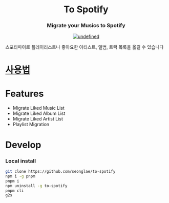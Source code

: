 <h1 align="center">To Spotify</h1>
<h3 align="center">
Migrate your Musics to Spotify</h3>

<p align="center">
 <a href="https://lgtm.com/projects/g/seonglae/to-spotify/context:javascript"><img alt="undefined" src="https://img.shields.io/lgtm/grade/javascript/g/seonglae/to-spotify.svg?logo=lgtm&logoWidth=18"/>
 </a>
<p>
스포티파이로 플레이리스트나 좋아요한 아티스트, 앨범, 트랙 목록을 옮길 수 있습니다


<br/>


# [사용법](https://2spotify.seongland.com)


# Features
- Migrate Liked Music List
- Migrate Liked Album List
- Migrate Liked Artist List
- Playlist Migration


# Develop

### Local install
```bash
git clone https://github.com/seonglae/to-spotify
npm i -g pnpm
pnpm i
npm uninstall -g to-spotify
pnpm cli
g2s
```
